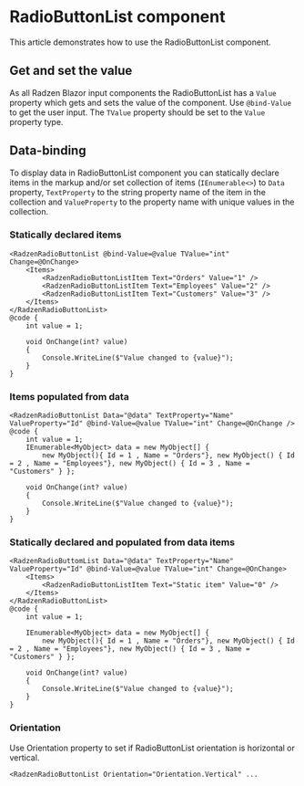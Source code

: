 # RadioButtonList component
This article demonstrates how to use the RadioButtonList component.

## Get and set the value
As all Radzen Blazor input components the RadioButtonList has a `Value` property which gets and sets the value of the component.
Use `@bind-Value` to get the user input. The `TValue` property should be set to the `Value` property type.

## Data-binding
To display data in RadioButtonList component you can statically declare items in the markup and/or set collection of items (`IEnumerable<>`) to `Data` property, `TextProperty` to the string property name of the item in the collection and  `ValueProperty` to the property name with unique values in the collection.

### Statically declared items
```
<RadzenRadioButtonList @bind-Value=@value TValue="int" Change=@OnChange>
    <Items>
        <RadzenRadioButtonListItem Text="Orders" Value="1" />
        <RadzenRadioButtonListItem Text="Employees" Value="2" />
        <RadzenRadioButtonListItem Text="Customers" Value="3" />
    </Items>
</RadzenRadioButtonList>
@code {
    int value = 1;

    void OnChange(int? value)
    {
        Console.WriteLine($"Value changed to {value}");
    }
}
```

### Items populated from data
```
<RadzenRadioButtonList Data="@data" TextProperty="Name" ValueProperty="Id" @bind-Value=@value TValue="int" Change=@OnChange />
@code {
    int value = 1;
    IEnumerable<MyObject> data = new MyObject[] {
        new MyObject(){ Id = 1 , Name = "Orders"}, new MyObject() { Id = 2 , Name = "Employees"}, new MyObject() { Id = 3 , Name = "Customers" } };

    void OnChange(int? value)
    {
        Console.WriteLine($"Value changed to {value}");
    }
}
```

### Statically declared and populated from data items
```
<RadzenRadioButtomList Data="@data" TextProperty="Name" ValueProperty="Id" @bind-Value=@value TValue="int" Change=@OnChange>
    <Items>
        <RadzenRadioButtonListItem Text="Static item" Value="0" />
    </Items>
</RadzenRadioButtonList>
@code {
    int value = 1;
    
    IEnumerable<MyObject> data = new MyObject[] {
        new MyObject(){ Id = 1 , Name = "Orders"}, new MyObject() { Id = 2 , Name = "Employees"}, new MyObject() { Id = 3 , Name = "Customers" } };

    void OnChange(int? value)
    {
        Console.WriteLine($"Value changed to {value}");
    }
}
```

### Orientation
Use Orientation property to set if RadioButtonList orientation is horizontal or vertical.
```
<RadzenRadioButtonList Orientation="Orientation.Vertical" ...
```

